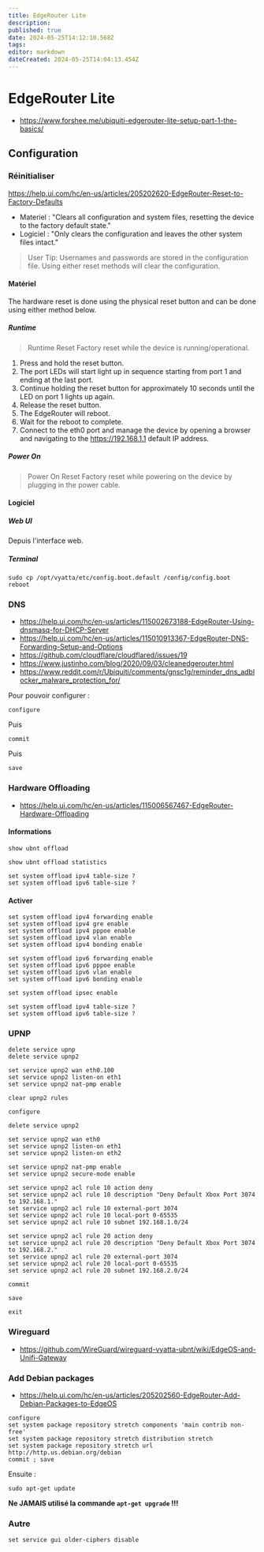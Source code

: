 ```yaml
---
title: EdgeRouter Lite
description: 
published: true
date: 2024-05-25T14:12:10.568Z
tags: 
editor: markdown
dateCreated: 2024-05-25T14:04:13.454Z
---
```


# EdgeRouter Lite

- <https://www.forshee.me/ubiquiti-edgerouter-lite-setup-part-1-the-basics/>

## Configuration

### Réinitialiser

<https://help.ui.com/hc/en-us/articles/205202620-EdgeRouter-Reset-to-Factory-Defaults>

- Materiel : "Clears all configuration and system files, resetting the device to the factory default state."
- Logiciel : "Only clears the configuration and leaves the other system files intact."

> User Tip: Usernames and passwords are stored in the configuration file. Using either reset methods will clear the configuration.

#### Matériel

The hardware reset is done using the physical reset button and can be done using either method below.

##### Runtime

> Runtime Reset Factory reset while the device is running/operational.

1. Press and hold the reset button.
2. The port LEDs will start light up in sequence starting from port 1 and ending at the last port.
3. Continue holding the reset button for approximately 10 seconds until the LED on port 1 lights up again.
4. Release the reset button.
5. The EdgeRouter will reboot.
6. Wait for the reboot to complete.
7. Connect to the eth0 port and manage the device by opening a browser and navigating to the https://192.168.1.1 default IP address.

##### Power On

> Power On Reset Factory reset while powering on the device by plugging in the power cable.

#### Logiciel

##### Web UI

Depuis l'interface web.

##### Terminal

```shell
sudo cp /opt/vyatta/etc/config.boot.default /config/config.boot
reboot
```

### DNS

- https://help.ui.com/hc/en-us/articles/115002673188-EdgeRouter-Using-dnsmasq-for-DHCP-Server
- https://help.ui.com/hc/en-us/articles/115010913367-EdgeRouter-DNS-Forwarding-Setup-and-Options
- https://github.com/cloudflare/cloudflared/issues/19
- https://www.justinho.com/blog/2020/09/03/cleanedgerouter.html
- https://www.reddit.com/r/Ubiquiti/comments/gnsc1g/reminder_dns_adblocker_malware_protection_for/

Pour pouvoir configurer :

```shell
configure
```

Puis

```shell
commit
```

Puis

```shell
save
```

### Hardware Offloading

- <https://help.ui.com/hc/en-us/articles/115006567467-EdgeRouter-Hardware-Offloading>

#### Informations

```shell
show ubnt offload
```

```shell
show ubnt offload statistics
```

```shell
set system offload ipv4 table-size ?
set system offload ipv6 table-size ?
```

#### Activer

```shell
set system offload ipv4 forwarding enable
set system offload ipv4 gre enable
set system offload ipv4 pppoe enable
set system offload ipv4 vlan enable
set system offload ipv4 bonding enable

set system offload ipv6 forwarding enable
set system offload ipv6 pppoe enable
set system offload ipv6 vlan enable
set system offload ipv6 bonding enable

set system offload ipsec enable
```

```shell
set system offload ipv4 table-size ?
set system offload ipv6 table-size ?
```

### UPNP

```shell
delete service upnp
delete service upnp2

set service upnp2 wan eth0.100
set service upnp2 listen-on eth1
set service upnp2 nat-pmp enable
```

```shell
clear upnp2 rules

configure

delete service upnp2

set service upnp2 wan eth0
set service upnp2 listen-on eth1
set service upnp2 listen-on eth2

set service upnp2 nat-pmp enable
set service upnp2 secure-mode enable

set service upnp2 acl rule 10 action deny
set service upnp2 acl rule 10 description "Deny Default Xbox Port 3074 to 192.168.1."
set service upnp2 acl rule 10 external-port 3074
set service upnp2 acl rule 10 local-port 0-65535
set service upnp2 acl rule 10 subnet 192.168.1.0/24

set service upnp2 acl rule 20 action deny
set service upnp2 acl rule 20 description "Deny Default Xbox Port 3074 to 192.168.2."
set service upnp2 acl rule 20 external-port 3074
set service upnp2 acl rule 20 local-port 0-65535
set service upnp2 acl rule 20 subnet 192.168.2.0/24

commit

save

exit
```

### Wireguard

- <https://github.com/WireGuard/wireguard-vyatta-ubnt/wiki/EdgeOS-and-Unifi-Gateway>

### Add Debian packages

- <https://help.ui.com/hc/en-us/articles/205202560-EdgeRouter-Add-Debian-Packages-to-EdgeOS>

```shell
configure
set system package repository stretch components 'main contrib non-free' 
set system package repository stretch distribution stretch
set system package repository stretch url http://http.us.debian.org/debian
commit ; save
```

Ensuite :

```shell
sudo apt-get update
```

**Ne JAMAIS utilisé la commande `apt-get upgrade` !!!**

### Autre

```shell
set service gui older-ciphers disable
```
